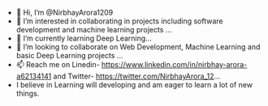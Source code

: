 - 👋 Hi, I’m @NirbhayArora1209
- 👀 I’m interested in collaborating in projects including software development and machine learning projects ...
- 🌱 I’m currently learning Deep Learning...
- 💞️ I’m looking to collaborate on Web Development, Machine Learning and basic Deep Learning projects ...
- 📫 Reach me on Linedin- https://www.linkedin.com/in/nirbhay-arora-a62134141 and Twitter- https://twitter.com/NirbhayArora_12...
- I believe in Learning will developing and am eager to learn a lot of new things.

<!---
NirbhayArora1209/NirbhayArora1209 is a ✨ special ✨ repository because its `README.md` (this file) appears on your GitHub profile.
You can click the Preview link to take a look at your changes.
--->
